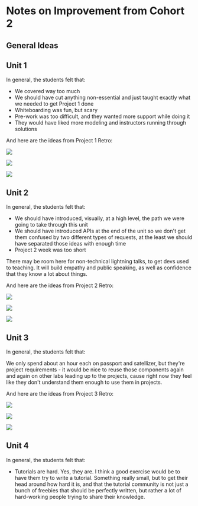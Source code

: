 # Notes on Improvement from Cohort 2

## General Ideas

## Unit 1

In general, the students felt that:

- We covered way too much
- We should have cut anything non-essential and just taught exactly what we needed to get Project 1 done
- Whiteboarding was fun, but scary
- Pre-work was too difficult, and they wanted more support while doing it
- They would have liked more modeling and instructors running through solutions

And here are the ideas from Project 1 Retro:

![](proj1_1.jpg)

![](proj1_2.jpg)

![](proj1_3.jpg)

## Unit 2

In general, the students felt that:

- We should have introduced, visually, at a high level, the path we were going to take through this unit
- We should have introduced APIs at the end of the unit so we don't get them confused by two different types of requests, at the least we should have separated those ideas with enough time
- Project 2 week was too short

There may be room here for non-technical lightning talks, to get devs used to teaching.  It will build empathy and public speaking, as well as confidence that they know a lot about things.

And here are the ideas from Project 2 Retro:

![](proj2_1.jpg)

![](proj2_2.jpg)

![](proj2_3.jpg)

## Unit 3

In general, the students felt that:

We only spend about an hour each on passport and satellizer, but they're project requirements - it would be nice to reuse those components again and again on other labs leading up to the projects, cause right now they feel like they don't understand them enough to use them in projects.

And here are the ideas from Project 3 Retro:

![](proj3_1.jpg)

![](proj3_2.jpg)

![](proj3_3.jpg)

## Unit 4

In general, the students felt that:

- Tutorials are hard.  Yes, they are.  I think a good exercise would be to have them try to write a tutorial.  Something really small, but to get their head around how hard it is, and that the tutorial community is not just a bunch of freebies that should be perfectly written, but rather a lot of hard-working people trying to share their knowledge.
